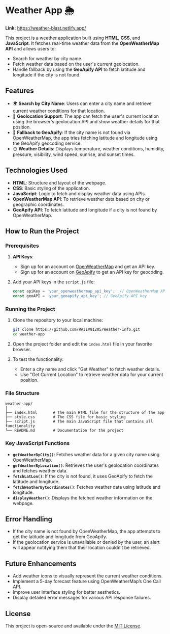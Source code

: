 # Weather App 🌦️


**Link:** https://weather-blast.netlify.app/


This project is a weather application built using **HTML**, **CSS**, and **JavaScript**. It fetches real-time weather data from the **OpenWeatherMap API** and allows users to:
- Search for weather by city name.
- Fetch weather data based on the user's current geolocation.
- Handle fallback by using the **GeoApify API** to fetch latitude and longitude if the city is not found.

## Features

- 🌍 **Search by City Name**: Users can enter a city name and retrieve current weather conditions for that location.
- 📍 **Geolocation Support**: The app can fetch the user's current location using the browser's geolocation API and show weather details for that position.
- 🔄 **Fallback to GeoApify**: If the city name is not found via OpenWeatherMap, the app tries fetching latitude and longitude using the GeoApify geocoding service.
- 🌞 **Weather Details**: Displays temperature, weather conditions, humidity, pressure, visibility, wind speed, sunrise, and sunset times.

## Technologies Used

- **HTML**: Structure and layout of the webpage.
- **CSS**: Basic styling of the application.
- **JavaScript**: Logic to fetch and display weather data using APIs.
- **OpenWeatherMap API**: To retrieve weather data based on city or geographic coordinates.
- **GeoApify API**: To fetch latitude and longitude if a city is not found by OpenWeatherMap.

## How to Run the Project

### Prerequisites

1. **API Keys**:
   - Sign up for an account on [OpenWeatherMap](https://openweathermap.org/api) and get an API key.
   - Sign up for an account on [GeoApify](https://www.geoapify.com/) to get an API key for geocoding.

2. Add your API keys in the `script.js` file:
   ```javascript
   const apiKey = 'your_openweathermap_api_key';  // OpenWeatherMap API key
   const geoAPI = 'your_geoapify_api_key'; // GeoApify API key
   ```

### Running the Project

1. Clone the repository to your local machine:
   ```bash
   git clone https://github.com/RAJIV81205/Weather-Info.git
   cd weather-app
   ```

2. Open the project folder and edit the `index.html` file in your favorite browser.

3. To test the functionality:
   - Enter a city name and click "Get Weather" to fetch weather details.
   - Use "Get Current Location" to retrieve weather data for your current position.

### File Structure

```plaintext
weather-app/
│
├── index.html       # The main HTML file for the structure of the app
├── style.css        # The CSS file for basic styling
├── script.js        # The main JavaScript file that contains all functionality
└── README.md        # Documentation for the project
```

### Key JavaScript Functions

- **`getWeatherByCity()`**: Fetches weather data for a given city name using OpenWeatherMap.
- **`getWeatherByLocation()`**: Retrieves the user's geolocation coordinates and fetches weather data.
- **`fetchLatLon()`**: If the city is not found, it uses GeoApify to fetch the latitude and longitude.
- **`fetchWeatherByCoordinates()`**: Fetches weather data using latitude and longitude.
- **`displayWeather()`**: Displays the fetched weather information on the webpage.

## Error Handling

- If the city name is not found by OpenWeatherMap, the app attempts to get the latitude and longitude from GeoApify.
- If the geolocation service is unavailable or denied by the user, an alert will appear notifying them that their location couldn’t be retrieved.

## Future Enhancements

- Add weather icons to visually represent the current weather conditions.
- Implement a 5-day forecast feature using OpenWeatherMap’s One Call API.
- Improve user interface styling for better aesthetics.
- Display detailed error messages for various API response failures.

## License

This project is open-source and available under the [MIT License](LICENSE).
